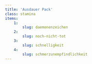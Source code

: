 ```yaml
---
title: 'Ausdauer Pack'
class: stamina
items:
    1:
        slug: daemonenzeichen
    2:
        slug: noch-nicht-tot
    3:
        slug: schnelligkeit
    4:
        slug: schmerzunempfindlichkeit
---
```

